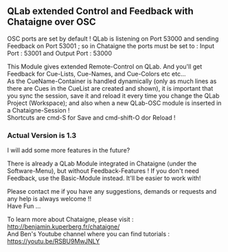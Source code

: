## QLab extended Control and Feedback with Chataigne over OSC

OSC ports are set by default ! QLab is listening on Port 53000 and sending Feedback on Port 53001 ; so in Chataigne the ports must be set to : Input Port : 53001 and Output Port : 53000

This Module gives extended Remote-Control on QLab. And you'll get Feedback for Cue-Lists, Cue-Names, and Cue-Colors etc etc...   
As the CueName-Container is handled dynamically (only as much lines as there are Cues in the CueList are created and shown), it is important that you sync the session, save it and reload it every time you change the QLab Project (Workspace); and also when a new QLab-OSC module is inserted in a Chataigne-Session !   
Shortcuts are cmd-S for Save and cmd-shift-O dor Reload !

### Actual Version is 1.3
I will add some more features in the future?

There is already a QLab Module integrated in Chataigne (under the Software-Menu), but without Feedback-Features ! If you don't need Feedback, use the Basic-Module instead. It'll be easier to work with!

Please contact me if you have any suggestions, demands or requests and any help is always welcome !!   
Have Fun ...  

To learn more about Chataigne, please visit : http://benjamin.kuperberg.fr/chataigne/    
And Ben's Youtube channel where you can find tutorials : https://youtu.be/RSBU9MwJNLY
